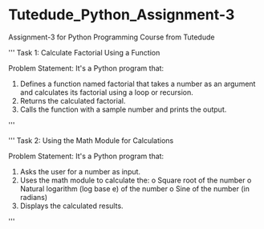 # Tutedude_Python_Assignment-3
Assignment-3 for Python Programming Course from Tutedude

'''
Task 1: Calculate Factorial Using a Function


Problem Statement: It's a Python program that:
1.   Defines a function named factorial that takes a number as an argument and calculates its factorial using a loop or recursion.
2.   Returns the calculated factorial.
3.   Calls the function with a sample number and prints the output.

'''

'''
Task 2: Using the Math Module for Calculations

Problem Statement: It's a Python program that:
1.   Asks the user for a number as input.
2.   Uses the math module to calculate the:
    o   Square root of the number
    o   Natural logarithm (log base e) of the number
    o   Sine of the number (in radians)
3.   Displays the calculated results.

'''
